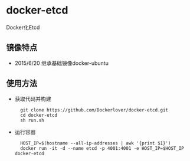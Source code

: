 # docker-etcd
Docker化Etcd

## 镜像特点

- 2015/6/20 继承基础镜像docker-ubuntu

## 使用方法

- 获取代码并构建

        git clone https://github.com/Dockerlover/docker-etcd.git
        cd docker-etcd
        sh run.sh

- 运行容器
        
        HOST_IP=$(hostname --all-ip-addresses | awk '{print $1}')
        docker run -it -d --name etcd -p 4001:4001 -e HOST_IP=$HOST_IP docker-etcd
